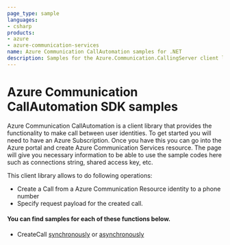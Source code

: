 ```yaml
---
page_type: sample
languages:
- csharp
products:
- azure
- azure-communication-services
name: Azure Communication CallAutomation samples for .NET
description: Samples for the Azure.Communication.CallingServer client library
---
```


# Azure Communication CallAutomation SDK samples

Azure Communication CallAutomation is a client library that provides the functionality to make call between user identities.
To get started you will need to have an Azure Subscription. Once you have this you can go into the Azure portal and create Azure Communication Services resource. The page will give you necessary information to be able to use the sample codes here such as connections string, shared access key, etc.

This client library allows to do following operations:
 - Create a Call from a Azure Communication Resource identity to a phone number
 - Specify request payload for the created call.

 #### You can find samples for each of these functions below.
 - CreateCall [synchronously][sample_callautomation] or [asynchronously][sample_callautomation_async]

<!-- LINKS -->
[sample_callautomation]: https://github.com/Azure/azure-sdk-for-net/blob/a20e269162fa88a43e5ba0e5bb28f2e76c74a484/sdk/communication/Azure.Communication.CallingServer/samples/Sample1_CreateCall.md
[sample_callautomation_async]: https://github.com/Azure/azure-sdk-for-net/blob/a20e269162fa88a43e5ba0e5bb28f2e76c74a484/sdk/communication/Azure.Communication.CallingServer/samples/Sample1_CreateCallAsync.md
